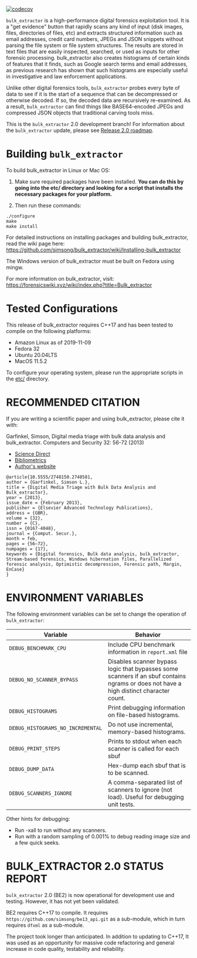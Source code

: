 [![codecov](https://codecov.io/gh/simsong/bulk_extractor/branch/main/graph/badge.svg?token=3w691sdgLu)](https://codecov.io/gh/simsong/bulk_extractor)

`bulk_extractor` is a high-performance digital forensics exploitation tool.
It is a "get evidence" button that rapidly
scans any kind of input (disk images, files, directories of files, etc)
and extracts structured information such as email addresses, credit card numbers,
JPEGs and JSON snippets without parsing the file
system or file system structures. The results are stored in text files that are easily
inspected, searched, or used as inputs for other forensic processing. bulk_extractor also creates
histograms of certain kinds of features that it finds, such as Google search terms and email addresses,
as previous research has shown that such histograms are especially useful in investigative and law enforcement applications.

Unlike other digital forensics tools, `bulk_extractor` probes every byte of data to see if it is the start of a
sequence that can be decompressed or otherwise decoded. If so, the
decoded data are recursively re-examined. As a result, `bulk_extractor` can find things like BASE64-encoded JPEGs and
compressed JSON objects that traditional carving tools miss.

This is the `bulk_extractor` 2.0 development branch!  For information
about the `bulk_extractor` update, please see [Release 2.0 roadmap](https://github.com/simsong/bulk_extractor/blob/main/doc/ROADMAP_2.0.md).

Building `bulk_extractor`
=========================
To build bulk_extractor in Linux or Mac OS:

1. Make sure required packages have been installed. **You can do this by going into the etc/ directory and looking for a script that installs the necessary packages for your platform.**

2. Then run these commands:

```
./configure
make
make install
```

For detailed instructions on installing packages and building bulk_extractor, read the wiki page here:
https://github.com/simsong/bulk_extractor/wiki/Installing-bulk_extractor

The Windows version of bulk_extractor must be built on Fedora using mingw.

For more information on bulk_extractor, visit: https://forensicswiki.xyz/wiki/index.php?title=Bulk_extractor

Tested Configurations
=====================
This release of bulk_extractor requires C++17 and has been tested to compile on the following platforms:

* Amazon Linux as of 2019-11-09
* Fedora 32
* Ubuntu 20.04LTS
* MacOS 11.5.2

To configure your operating system, please run the appropriate scripts in the [etc/](/etc) directory.


RECOMMENDED CITATION
====================
If you are writing a scientific paper and using bulk_extractor, please cite it with:

Garfinkel, Simson, Digital media triage with bulk data analysis and bulk_extractor. Computers and Security 32: 56-72 (2013)
* [Science Direct](https://www.sciencedirect.com/science/article/pii/S0167404812001472)
* [Bibliometrics](https://plu.mx/plum/a/?doi=10.1016/j.cose.2012.09.011&theme=plum-sciencedirect-theme&hideUsage=true)
* [Author's website](https://simson.net/clips/academic/2013.COSE.bulk_extractor.pdf)
```
@article{10.5555/2748150.2748581,
author = {Garfinkel, Simson L.},
title = {Digital Media Triage with Bulk Data Analysis and Bulk_extractor},
year = {2013},
issue_date = {February 2013},
publisher = {Elsevier Advanced Technology Publications},
address = {GBR},
volume = {32},
number = {C},
issn = {0167-4048},
journal = {Comput. Secur.},
month = feb,
pages = {56–72},
numpages = {17},
keywords = {Digital forensics, Bulk data analysis, bulk_extractor, Stream-based forensics, Windows hibernation files, Parallelized forensic analysis, Optimistic decompression, Forensic path, Margin, EnCase}
}
```

ENVIRONMENT VARIABLES
=====================
The following environment variables can be set to change the operation of `bulk_extractor`:

|Variable|Behavior|
|--------|--------|
|`DEBUG_BENCHMARK_CPU`|Include CPU benchmark information in `report.xml` file|
|`DEBUG_NO_SCANNER_BYPASS`|Disables scanner bypass logic that bypasses some scanners if an sbuf contains ngrams or does not have a high distinct character count.|
|`DEBUG_HISTOGRAMS`|Print debugging information on file-based histograms.|
|`DEBUG_HISTOGRAMS_NO_INCREMENTAL`|Do not use incremental, memory-based histograms.|
|`DEBUG_PRINT_STEPS`|Prints to stdout when each scanner is called for each sbuf|
|`DEBUG_DUMP_DATA`|Hex-dump each sbuf that is to be scanned.|
|`DEBUG_SCANNERS_IGNORE`|A comma-separated list of scanners to ignore (not load). Useful for debugging unit tests.|

Other hints for debugging:

* Run -xall to run without any scanners.
* Run with a random sampling of 0.001% to debug reading image size and a few quick seeks.




BULK_EXTRACTOR 2.0 STATUS REPORT
================================
`bulk_extractor` 2.0 (BE2) is now operational for development use and testing. However, it has not yet been validated.

BE2  requires C++17 to compile. It requires `https://github.com/simsong/be13_api.git` as a sub-module, which in turn requires `dfxml` as a sub-module.

The project took longer than anticipated. In addition to updating to
C++17, It was used as an opportunity for massive code refactoring and general increase in code quality, testability and reliability.
